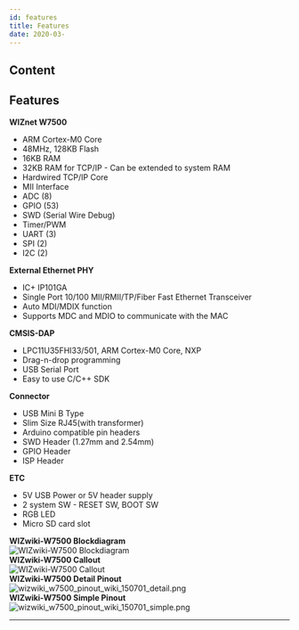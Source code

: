 ```yaml
---
id: features
title: Features
date: 2020-03-
---
```



## Content
## Features

**WIZnet W7500**

   * ARM Cortex-M0 Core
   * 48MHz, 128KB Flash
   * 16KB RAM
   * 32KB RAM for TCP/IP - Can be extended to system RAM
   * Hardwired TCP/IP Core
   * MII Interface
   * ADC (8)
   * GPIO (53)
   * SWD (Serial Wire Debug)
   * Timer/PWM 
   * UART (3)
   * SPI (2)
   * I2C (2)

**External Ethernet PHY**

 * IC+ IP101GA
 * Single Port 10/100 MII/RMII/TP/Fiber Fast Ethernet Transceiver 
 * Auto MDI/MDIX function 
 * Supports MDC and MDIO to communicate with the MAC



**CMSIS-DAP**


 * LPC11U35FHI33/501, ARM Cortex-M0 Core, NXP
 * Drag-n-drop programming
 * USB Serial Port
 * Easy to use C/C++ SDK



**Connector**

   * USB Mini B Type
   * Slim Size RJ45(with transformer)
   * Arduino compatible pin headers
   * SWD Header (1.27mm and 2.54mm)
   * GPIO Header
   * ISP Header

**ETC**

   * 5V USB Power or 5V header supply
   * 2 system SW - RESET SW, BOOT SW
   * RGB LED
   * Micro SD card slot

**WIZwiki-W7500 Blockdiagram**  
![WIZwiki-W7500
Blockdiagram](/products/wizwiki_w7500/wizwiki-w7500_blockdiagram_v1.1.png%20)  
**WIZwiki-W7500 Callout**  
![WIZwiki-W7500
Callout](/products/wizwiki_w7500/wizwiki-w7500_callout.png%20)  
**WIZwiki-W7500 Detail Pinout**  
![wizwiki\_w7500\_pinout\_wiki\_150701\_detail.png](/products/wizwiki_w7500/wizwiki_w7500_pinout_wiki_150701_detail.png%20)  
**WIZwiki-W7500 Simple Pinout**  
![wizwiki\_w7500\_pinout\_wiki\_150701\_simple.png](/products/wizwiki_w7500/wizwiki_w7500_pinout_wiki_150701_simple.png%20)  

-----
